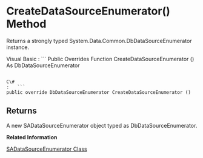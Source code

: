 <!-- loio3c1988c76c5f101499a0a435d0600b38 -->

# CreateDataSourceEnumerator\(\) Method

Returns a strongly typed System.Data.Common.DbDataSourceEnumerator instance.



Visual Basic
:   ```
Public Overrides Function CreateDataSourceEnumerator () As DbDataSourceEnumerator
```

C\#
:   ```
public override DbDataSourceEnumerator CreateDataSourceEnumerator ()
```



## Returns

A new SADataSourceEnumerator object typed as DbDataSourceEnumerator.

**Related Information**  


[SADataSourceEnumerator Class](sadatasourceenumerator-class-3c1860d.md "Provides a mechanism for enumerating all available instances of database servers within the local network.")

